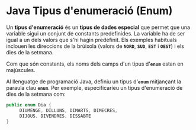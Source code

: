 # Java Tipus d'enumeració (**Enum**)

Un **tipus d'enumeració** és un **tipus de dades especial** que permet que una variable sigui un conjunt de constants predefinides. La variable ha de ser igual a un dels valors que s'hi hagin predefinit. Els exemples habituals inclouen les direccions de la brúixola (valors de **```NORD```**, **```SUD```**, **```EST```** i **```OEST```**) i els dies de la setmana.

Com que són constants, els noms dels camps d'un tipus d'**```enum```** estan en majúscules.

Al llenguatge de programació Java, definiu un tipus d'**```enum```** mitjançant la paraula clau **```enum```**. Per exemple, especificaríeu un tipus d'enumeració de dies de la setmana com:

```java
public enum Dia {
     DIUMENGE, DILLUNS, DIMARTS, DIMECRES,
     DIJOUS, DIVENDRES, DISSABTE
}
```

